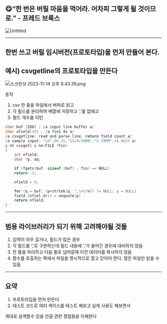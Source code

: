 ## 😋“한 번은 버릴 마음을 먹어라. 어차피 그렇게 될 것이므로.” - 프레드 브룩스

![Untitled](https://prod-files-secure.s3.us-west-2.amazonaws.com/a4be28c5-f296-4fce-a873-9a3feb72937d/a250012d-0b44-4db4-9fd0-22f270519306/Untitled.png)

---

## 한번 쓰고 버릴 임시버전(프로토타입)을 먼저 만들어 본다.

## 예시) csvgetline의 프로토타입을 만든다

![스크린샷 2023-11-14 오후 9.43.39.png](https://prod-files-secure.s3.us-west-2.amazonaws.com/a4be28c5-f296-4fce-a873-9a3feb72937d/3bd01fdf-df4d-4365-8e94-8b225810a0cf/%E1%84%89%E1%85%B3%E1%84%8F%E1%85%B3%E1%84%85%E1%85%B5%E1%86%AB%E1%84%89%E1%85%A3%E1%86%BA_2023-11-14_%E1%84%8B%E1%85%A9%E1%84%92%E1%85%AE_9.43.39.png)

동작

1. csv 한 줄을 파일에서 버퍼로 읽고 
2. 각 필드를 분리하여 배열에 저장하고 ‘,’를 없애고
3. 필드 개수를 리턴

```c
char buf [ZOO] ; /a input line buffer a/
char afield[20] ; /a fie1 ds a/
/a csvgetline: read and parse line, return field count a/
/a sample input: "LU",86.25,"11/4/1998","2:19PM",+4.0625 a/
i nt csvgetl i ne(F1LE *fin)
{
	int nfield;
	char *p, aq;

	if (fgets(buf. sizeof (buf) , fin) == NULL)
	return -1;

	nfield = 0;

	for (q = buf; (p=strtok(q, ",\n\rW)) != NULL; q = NULL)
	field [nfiel d++] = unquote(p) :
	return nfield;
}
```

---

## 범용 라이브러리가 되기 위해 고려해야될 것들

1. 입력이 아주 길거나, 필드가 많은 경우
2. 각 필드를 ‘,’로 구분하는데 필드 내용에 ‘,’가 들어간 경우에 대비하지 않음
3. 한 줄을 처리하고 다음 줄로 넘어갈때 이전 데이터를 복사하지 않음
4. 함수를 호출하는 쪽에서 파일을 명시적으로 열고 닫아야 한다. 열린 파일만 읽을 수 있음

---

## 요약

1. 프로토타입을 먼저 만든다
2. 테스트 코드로 여러 케이스를 테스트 해보고 실제 사용도 해보면서 

제대로 설계할수 있을 만큼 관련 쟁점들을 이해한다
